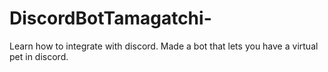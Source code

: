 # DiscordBotTamagatchi-
Learn how to integrate with discord. Made a bot that lets you have a virtual pet in discord. 
